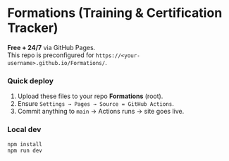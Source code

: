 
# Formations (Training & Certification Tracker)

**Free + 24/7** via GitHub Pages.  
This repo is preconfigured for `https://<your-username>.github.io/Formations/`.

### Quick deploy
1) Upload these files to your repo **Formations** (root).  
2) Ensure `Settings → Pages → Source = GitHub Actions`.  
3) Commit anything to `main` → Actions runs → site goes live.

### Local dev
```bash
npm install
npm run dev
```
